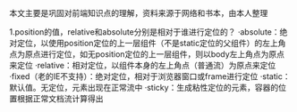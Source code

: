 本文主要是巩固对前端知识点的理解，资料来源于网络和书本，由本人整理

1.position的值，relative和absolute分别是相对于谁进行定位的？
 ·absolute：绝对定位，以使用position定位的上一层组件（不是static定位的父组件）的左上角点为原点进行定位，如无position定位的上一层组件，则以body左上角点为原点来定位
 ·relative：相对定位，以组件本身的左上角点（普通流）为原点来定位
 ·fixed（老的IE不支持）：绝对定位，相对于浏览器窗口或frame进行定位
 ·static：默认值。无定位，元素出现在正常流中
 ·sticky：生成粘性定位的元素，容器的位置根据正常文档流计算得出
